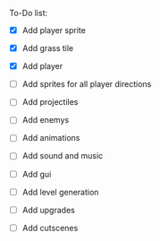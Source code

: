To-Do list:

- [x] Add player sprite
- [x] Add grass tile
- [x] Add player
- [ ] Add sprites for all player directions
- [ ] Add projectiles
- [ ] Add enemys
- [ ] Add animations
- [ ] Add sound and music
- [ ] Add gui
- [ ] Add level generation
- [ ] Add upgrades
- [ ] Add cutscenes

